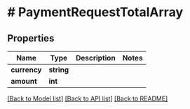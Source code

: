 # # PaymentRequestTotalArray

## Properties

Name | Type | Description | Notes
------------ | ------------- | ------------- | -------------
**currency** | **string** |  |
**amount** | **int** |  |

[[Back to Model list]](../../README.md#models) [[Back to API list]](../../README.md#endpoints) [[Back to README]](../../README.md)
